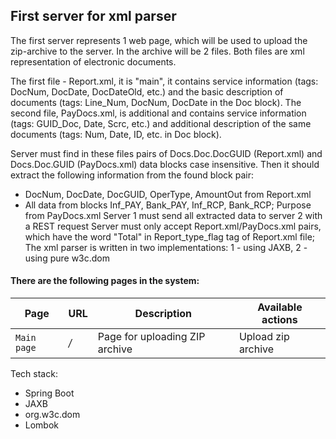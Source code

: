 ## First server for xml parser


 The first server represents 1 web page, which will be used to upload the zip-archive to the server. In the archive will be 2 files. Both files are xml representation of electronic documents. 
 
 The first file - Report.xml, it is "main", it contains service information (tags: DocNum, DocDate, DocDateOld, etc.) and the basic description of documents (tags: Line_Num, DocNum, DocDate in the Doc block). The second file, PayDocs.xml, is additional and contains service information (tags: GUID_Doc, Date, Scrc, etc.) and additional description of the same documents (tags: Num, Date, ID, etc. in Doc block).
 
 Server must find in these files pairs of Docs.Doc.DocGUID (Report.xml) and Docs.Doc.GUID (PayDocs.xml) data blocks case insensitive.
   Then it should extract the following information from the found <Doc> block pair:
 * DocNum, DocDate, DocGUID, OperType, AmountOut from Report.xml
 * All data from blocks Inf_PAY, Bank_PAY, Inf_RCP, Bank_RCP; Purpose from PayDocs.xml
   Server 1 must send all extracted data to server 2 with a REST request
   Server must only accept Report.xml/PayDocs.xml pairs, which have the word "Total" in Report_type_flag tag of Report.xml file;
   The xml parser is written in two implementations: 1 - using JAXB, 2 - using pure w3c.dom
 
 #### There are the following pages in the system:
| Page               | URL               | Description                      | Available actions          
| --------           |-------------      | -------------                    | -------------    
| `Main page`        | */*               | Page for uploading ZIP archive   | Upload zip archive
 
 
Tech stack:
- Spring Boot
- JAXB
- org.w3c.dom
- Lombok
